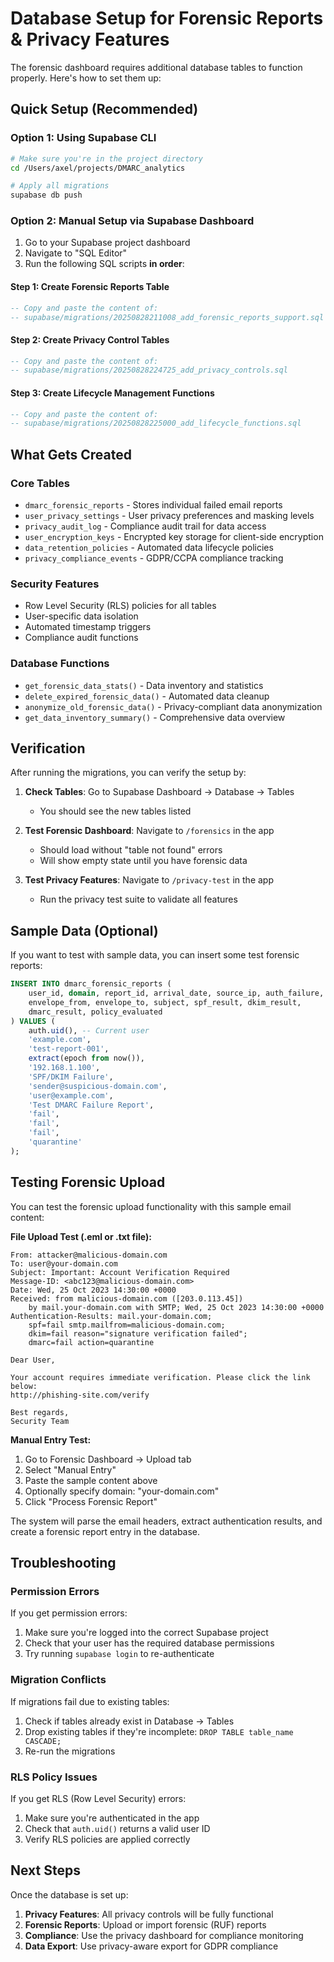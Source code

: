 # Database Setup for Forensic Reports & Privacy Features

The forensic dashboard requires additional database tables to function properly. Here's how to set them up:

## Quick Setup (Recommended)

### Option 1: Using Supabase CLI
```bash
# Make sure you're in the project directory
cd /Users/axel/projects/DMARC_analytics

# Apply all migrations
supabase db push
```

### Option 2: Manual Setup via Supabase Dashboard

1. Go to your Supabase project dashboard
2. Navigate to "SQL Editor" 
3. Run the following SQL scripts **in order**:

#### Step 1: Create Forensic Reports Table
```sql
-- Copy and paste the content of:
-- supabase/migrations/20250828211008_add_forensic_reports_support.sql
```

#### Step 2: Create Privacy Control Tables  
```sql
-- Copy and paste the content of:
-- supabase/migrations/20250828224725_add_privacy_controls.sql
```

#### Step 3: Create Lifecycle Management Functions
```sql
-- Copy and paste the content of:
-- supabase/migrations/20250828225000_add_lifecycle_functions.sql
```

## What Gets Created

### Core Tables
- `dmarc_forensic_reports` - Stores individual failed email reports
- `user_privacy_settings` - User privacy preferences and masking levels
- `privacy_audit_log` - Compliance audit trail for data access
- `user_encryption_keys` - Encrypted key storage for client-side encryption
- `data_retention_policies` - Automated data lifecycle policies
- `privacy_compliance_events` - GDPR/CCPA compliance tracking

### Security Features
- Row Level Security (RLS) policies for all tables
- User-specific data isolation
- Automated timestamp triggers
- Compliance audit functions

### Database Functions
- `get_forensic_data_stats()` - Data inventory and statistics
- `delete_expired_forensic_data()` - Automated data cleanup
- `anonymize_old_forensic_data()` - Privacy-compliant data anonymization
- `get_data_inventory_summary()` - Comprehensive data overview

## Verification

After running the migrations, you can verify the setup by:

1. **Check Tables**: Go to Supabase Dashboard → Database → Tables
   - You should see the new tables listed
   
2. **Test Forensic Dashboard**: Navigate to `/forensics` in the app
   - Should load without "table not found" errors
   - Will show empty state until you have forensic data

3. **Test Privacy Features**: Navigate to `/privacy-test` in the app
   - Run the privacy test suite to validate all features

## Sample Data (Optional)

If you want to test with sample data, you can insert some test forensic reports:

```sql
INSERT INTO dmarc_forensic_reports (
    user_id, domain, report_id, arrival_date, source_ip, auth_failure,
    envelope_from, envelope_to, subject, spf_result, dkim_result, 
    dmarc_result, policy_evaluated
) VALUES (
    auth.uid(), -- Current user
    'example.com',
    'test-report-001',
    extract(epoch from now()),
    '192.168.1.100',
    'SPF/DKIM Failure',
    'sender@suspicious-domain.com',
    'user@example.com', 
    'Test DMARC Failure Report',
    'fail',
    'fail',
    'fail',
    'quarantine'
);
```

## Testing Forensic Upload

You can test the forensic upload functionality with this sample email content:

**File Upload Test (.eml or .txt file):**
```
From: attacker@malicious-domain.com
To: user@your-domain.com
Subject: Important: Account Verification Required
Message-ID: <abc123@malicious-domain.com>
Date: Wed, 25 Oct 2023 14:30:00 +0000
Received: from malicious-domain.com ([203.0.113.45])
    by mail.your-domain.com with SMTP; Wed, 25 Oct 2023 14:30:00 +0000
Authentication-Results: mail.your-domain.com;
    spf=fail smtp.mailfrom=malicious-domain.com;
    dkim=fail reason="signature verification failed";
    dmarc=fail action=quarantine

Dear User,

Your account requires immediate verification. Please click the link below:
http://phishing-site.com/verify

Best regards,
Security Team
```

**Manual Entry Test:**
1. Go to Forensic Dashboard → Upload tab
2. Select "Manual Entry"
3. Paste the sample content above
4. Optionally specify domain: "your-domain.com"
5. Click "Process Forensic Report"

The system will parse the email headers, extract authentication results, and create a forensic report entry in the database.

## Troubleshooting

### Permission Errors
If you get permission errors:
1. Make sure you're logged into the correct Supabase project
2. Check that your user has the required database permissions
3. Try running `supabase login` to re-authenticate

### Migration Conflicts
If migrations fail due to existing tables:
1. Check if tables already exist in Database → Tables
2. Drop existing tables if they're incomplete: `DROP TABLE table_name CASCADE;`
3. Re-run the migrations

### RLS Policy Issues
If you get RLS (Row Level Security) errors:
1. Make sure you're authenticated in the app
2. Check that `auth.uid()` returns a valid user ID
3. Verify RLS policies are applied correctly

## Next Steps

Once the database is set up:
1. **Privacy Features**: All privacy controls will be fully functional
2. **Forensic Reports**: Upload or import forensic (RUF) reports
3. **Compliance**: Use the privacy dashboard for compliance monitoring
4. **Data Export**: Use privacy-aware export for GDPR compliance